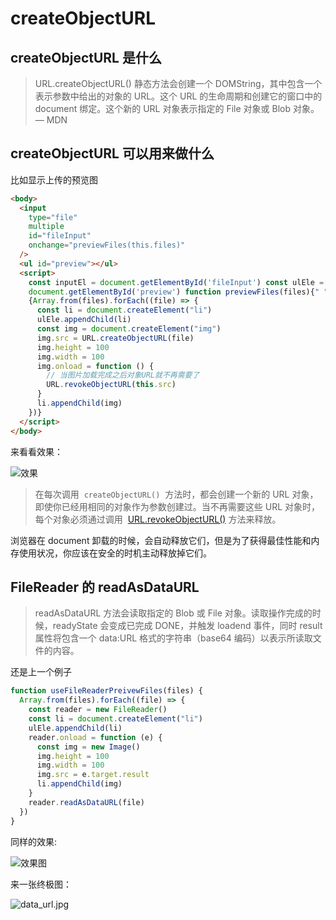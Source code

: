 # createObjectURL

## createObjectURL 是什么

> URL.createObjectURL() 静态方法会创建一个 DOMString，其中包含一个表示参数中给出的对象的 URL。这个 URL 的生命周期和创建它的窗口中的 document 绑定。这个新的 URL 对象表示指定的 File 对象或 Blob 对象。 — MDN

## createObjectURL 可以用来做什么

比如显示上传的预览图

```html
<body>
  <input
    type="file"
    multiple
    id="fileInput"
    onchange="previewFiles(this.files)"
  />
  <ul id="preview"></ul>
  <script>
    const inputEl = document.getElementById('fileInput') const ulEle =
    document.getElementById('preview') function previewFiles(files){" "}
    {Array.from(files).forEach((file) => {
      const li = document.createElement("li")
      ulEle.appendChild(li)
      const img = document.createElement("img")
      img.src = URL.createObjectURL(file)
      img.height = 100
      img.width = 100
      img.onload = function () {
        // 当图片加载完成之后对象URL就不再需要了
        URL.revokeObjectURL(this.src)
      }
      li.appendChild(img)
    })}
  </script>
</body>
```

来看看效果：

![效果](/img/createObjectURL/1.png)

> 在每次调用  `createObjectURL()`  方法时，都会创建一个新的 URL 对象，即使你已经用相同的对象作为参数创建过。当不再需要这些 URL 对象时，每个对象必须通过调用  [URL.revokeObjectURL()](https://developer.mozilla.org/zh-CN/docs/Web/API/URL/revokeObjectURL) 方法来释放。

浏览器在 document 卸载的时候，会自动释放它们，但是为了获得最佳性能和内存使用状况，你应该在安全的时机主动释放掉它们。

## FileReader 的 readAsDataURL

> readAsDataURL 方法会读取指定的 Blob 或 File 对象。读取操作完成的时候，readyState 会变成已完成 DONE，并触发 loadend 事件，同时 result 属性将包含一个 data:URL 格式的字符串（base64 编码）以表示所读取文件的内容。

还是上一个例子

```js
function useFileReaderPreivewFiles(files) {
  Array.from(files).forEach((file) => {
    const reader = new FileReader()
    const li = document.createElement("li")
    ulEle.appendChild(li)
    reader.onload = function (e) {
      const img = new Image()
      img.height = 100
      img.width = 100
      img.src = e.target.result
      li.appendChild(img)
    }
    reader.readAsDataURL(file)
  })
}
```

同样的效果:

![效果图](/img/createObjectURL/2.png)

来一张终极图：

![data_url.jpg](/img/createObjectURL/3.jpg)
